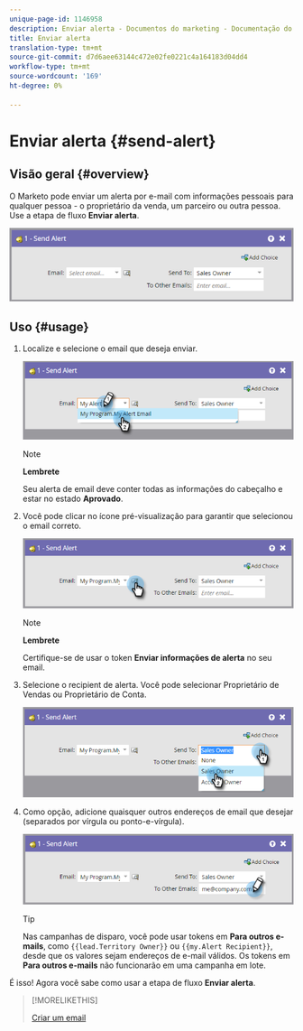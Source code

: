 ```yaml
---
unique-page-id: 1146958
description: Enviar alerta - Documentos do marketing - Documentação do produto
title: Enviar alerta
translation-type: tm+mt
source-git-commit: d7d6aee63144c472e02fe0221c4a164183d04dd4
workflow-type: tm+mt
source-wordcount: '169'
ht-degree: 0%

---
```



# Enviar alerta {#send-alert}

## Visão geral {#overview}

O Marketo pode enviar um alerta por e-mail com informações pessoais para qualquer pessoa - o proprietário da venda, um parceiro ou outra pessoa. Use a etapa de fluxo **Enviar alerta**.

![](assets/one-1.png)

## Uso {#usage}

1. Localize e selecione o email que deseja enviar.

   ![](assets/two-1.png)

   >[!NOTE]
   >
   >**Lembrete**
   >
   >Seu alerta de email deve conter todas as informações do cabeçalho e estar no estado **Aprovado**.

1. Você pode clicar no ícone pré-visualização para garantir que selecionou o email correto.

   ![](assets/three-1.png)

   >[!NOTE]
   >
   >**Lembrete**
   >
   >Certifique-se de usar o token **Enviar informações de alerta** no seu email.

1. Selecione o recipient de alerta. Você pode selecionar Proprietário de Vendas ou Proprietário de Conta.

   ![](assets/four-2.png)

1. Como opção, adicione quaisquer outros endereços de email que desejar (separados por vírgula ou ponto-e-vírgula).

   ![](assets/five.png)

   >[!TIP]
   >
   >Nas campanhas de disparo, você pode usar tokens em **Para outros e-mails**, como `{{lead.Territory Owner}}` ou `{{my.Alert Recipient}}`, desde que os valores sejam endereços de e-mail válidos. Os tokens em **Para outros e-mails** não funcionarão em uma campanha em lote.

É isso! Agora você sabe como usar a etapa de fluxo **Enviar alerta**.

>[!MORELIKETHIS]
>
>[Criar um email](../../../../product-docs/email-marketing/general/creating-an-email/create-an-email.md)

